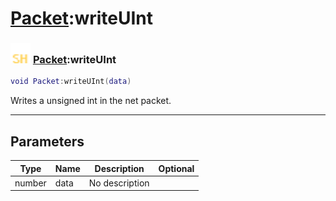 # [Packet](../packet/README.md):writeUInt

### <img src="../../.gitbook/assets/shared.png" width="32" height="32" /> [Packet](../packet/README.md):writeUInt

```lua
void Packet:writeUInt(data)
```

Writes a unsigned int in the net packet.<br>

-----------------
## Parameters

| Type   | Name | Description | Optional |
| ------ | ---- | ----------- | -------: |
| number | data | No description |  |
